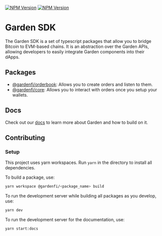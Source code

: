 [![NPM Version](https://img.shields.io/npm/v/%40gardenfi%2Fcore?style=for-the-badge&logo=npm&label=core&color=B1D8B7)](https://www.npmjs.com/package/@gardenfi/core) [![NPM Version](https://img.shields.io/npm/v/%40gardenfi%2Forderbook?style=for-the-badge&logo=npm&label=orderbook&color=B1D8B7)](https://www.npmjs.com/package/@gardenfi/orderbook)

# Garden SDK

The Garden SDK is a set of typescript packages that allow you to bridge Bitcoin to EVM-based chains. It is an abstraction over the Garden APIs, allowing developers to easily integrate Garden components into their dApps.

## Packages

- [@gardenfi/orderbook](./packages/orderbook/README.md): Allows you to create orders and listen to them.
- [@gardenfi/core](./packages/core/README.md): Allows you to interact with orders once you setup your wallets.

## Docs

Check out our [docs](https://docs.garden.finance/developers/sdk) to learn more about Garden and how to build on it. 

## Contributing

### Setup

This project uses yarn workspaces. Run `yarn` in the directory to install all dependencies.

To build a package, use:

```bash
yarn workspace @gardenfi/<package_name> build
```

To run the development server while building all packages as you develop, use:

```bash
yarn dev
```

To run the development server for the documentation, use:

```bash
yarn start:docs
```
